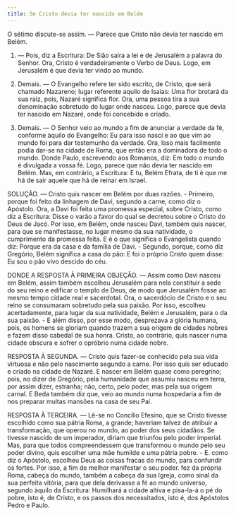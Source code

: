 ```yaml
---
title: Se Cristo devia ter nascido em Belém
---
```


O sétimo discute-se assim. — Parece que Cristo não devia ter nascido em Belém.  

1. — Pois, diz a Escritura: De Sião saíra a lei e de Jerusalém a palavra do Senhor. Ora, Cristo é verdadeiramente o Verbo de Deus. Logo, em Jerusalém é que devia ter vindo ao mundo.  

2. Demais. — O Evangelho refere ter sido escrito, de Cristo, que será chamado Nazareno; lugar referente aquilo de Isaías: Uma flor brotará da sua raiz, pois, Nazaré significa flor. Ora, uma pessoa tira a sua denominação sobretudo do lugar onde nasceu. Logo, parece que devia ter nascido em Nazaré, onde foi concebido e criado.  

3. Demais. — O Senhor veio ao mundo a fim de anunciar a verdade da fé, conforme àquilo do Evangelho: Eu para isso nasci e ao que vim ao mundo foi para dar testemunho da verdade. Ora, Isso mais facilmente podia dar-se na cidade de Roma, que então era a dominadora de todo o mundo. Donde Paulo, escrevendo aos Romanos, diz: Em todo o mundo é divulgada a vossa fé. Logo, parece que não devia ter nascido em Belém.  Mas, em contrário, a Escritura: E tu, Belém Efrata, de ti é que me há de sair aquele que há de reinar em Israel.  

SOLUÇÃO. — Cristo quis nascer em Belém por duas razões. - Primeiro, porque foi feito da linhagem de Davi, segundo a carne, como diz o Apóstolo. Ora, a Davi foi feita uma promessa especial, sobre Cristo, como diz a Escritura: Disse o varão a favor do qual se decretou sobre o Cristo do Deus de Jacó. Por isso, em Belém, onde nasceu Davi, também quis nascer, para que se manifestasse, no lugar mesmo da sua natividade, o cumprimento da promessa feita. E é o que significa o Evangelista quando diz: Porque era da casa e da família de Davi. - Segundo, porque, como diz Gregório, Belém significa a casa do pão: E foi o próprio Cristo quem disse: Eu sou o pão vivo descido do céu.  

DONDE A RESPOSTA À PRIMEIRA OBJEÇÃO. — Assim como Davi nasceu em Belém, assim também escolheu Jerusalém para nela constituir a sede do seu reino e edificar o templo de Deus, de modo que Jerusalém fosse ao mesmo tempo cidade real e sacerdotal. Ora, o sacerdócio de Cristo e o seu reino se consumaram sobretudo pela sua paixão. Por isso, escolheu acertadamente, para lugar da sua natividade, Belém e Jerusalém, para o da sua paixão. - E além disso, por esse modo, desprezava a glória humana, pois, os homens se gloriam quando trazem a sua origem de cidades nobres e fazem disso cabedal de sua honra. Cristo, ao contrário, quis nascer numa cidade obscura e sofrer o opróbrio numa cidade nobre.  

RESPOSTA À SEGUNDA. — Cristo quis fazer-se conhecido pela sua vida virtuosa e não pelo nascimento segundo a carne. Por isso quis ser educado e criado na cidade de Nazaré. E nascer em Belém quase como peregrino; pois, no dizer de Gregório, pela humanidade que assumiu nasceu em terra, por assim dizer, estranha; não, certo, pelo poder, mas pela sua origem carnal. E Beda também diz que, veio ao mundo numa hospedaria a fim de nos preparar muitas mansões na casa de seu Pai.  

RESPOSTA À TERCEIRA. — Lê-se no Concílio Efesino, que se Cristo tivesse escolhido como sua pátria Roma, a grande; haveriam talvez de atribuir a transformação, que operou no mundo, ao poder dos seus cidadãos. Se tivesse nascido de um imperador, diriam que triunfou pelo poder imperial. Mas, para que todos compreendessem que transformou o mundo pelo seu poder divino, quis escolher uma mãe humilde e uma pátria pobre. - E. como diz o Apóstolo, escolheu Deus as coisas fracas do mundo, para confundir os fortes. Por isso, a fim de melhor manifestar o seu poder. fez da própria Roma, cabeça do mundo, também a cabeça da sua Igreja, como sinal da sua perfeita vitória, para que dela derivasse a fé ao mundo universo, segundo àquilo da Escritura: Humilhará a cidade altiva e pisa-la-á o pé do pobre, isto é, de Cristo, e os passos dos necessitados, isto é, dos Apóstolos Pedro e Paulo.
